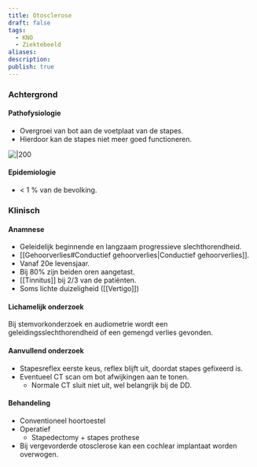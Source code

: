 ```yaml
---
title: Otosclerose
draft: false
tags:
  - KNO
  - Ziektebeeld
aliases: 
description: 
publish: true
---
```


### Achtergrond
#### Pathofysiologie
- Overgroei van bot aan de voetplaat van de stapes. 
- Hierdoor kan de stapes niet meer goed functioneren. 

![|200](https://i.imgur.com/i0wgeOG.png)


#### Epidemiologie

- < 1 % van de bevolking.

### Klinisch

#### Anamnese
- Geleidelijk beginnende en langzaam progressieve slechthorendheid.
- [[Gehoorverlies#Conductief gehoorverlies|Conductief gehoorverlies]].
- Vanaf 20e levensjaar.
- Bij 80% zijn beiden oren aangetast.
- [[Tinnitus]] bij 2/3 van de patiënten. 
- Soms lichte duizeligheid ([[Vertigo]])


#### Lichamelijk onderzoek
Bij stemvorkonderzoek en audiometrie wordt een geleidingsslechthorendheid of een gemengd verlies gevonden.

#### Aanvullend onderzoek
- Stapesreflex eerste keus, reflex blijft uit, doordat stapes gefixeerd is.
- Eventueel CT scan om bot afwijkingen aan te tonen.
	- Normale CT sluit niet uit, wel belangrijk bij de DD.  

#### Behandeling
- Conventioneel hoortoestel
- Operatief
	- Stapedectomy + stapes prothese
- Bij vergevorderde otosclerose kan een cochlear implantaat worden overwogen. 
